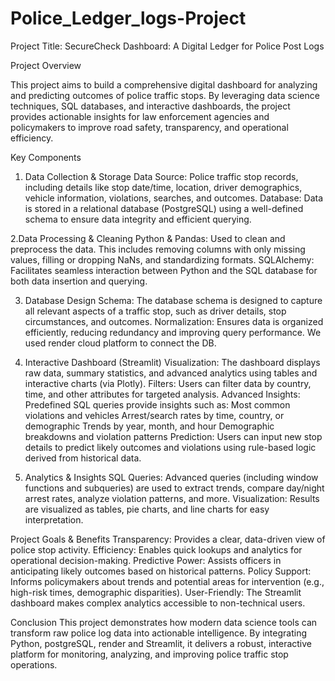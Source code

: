 # Police_Ledger_logs-Project
Project Title:
SecureCheck Dashboard: A Digital Ledger for Police Post Logs

Project Overview

This project aims to build a comprehensive digital dashboard for analyzing and predicting outcomes of police traffic stops. By leveraging data science techniques, SQL databases, and interactive dashboards, the project provides actionable insights for law enforcement agencies and policymakers to improve road safety, transparency, and operational efficiency.

Key Components

1. Data Collection & Storage
Data Source: Police traffic stop records, including details like stop date/time, location, driver demographics, vehicle information, violations, searches, and outcomes.
Database: Data is stored in a relational database (PostgreSQL) using a well-defined schema to ensure data integrity and efficient querying.

2.Data Processing & Cleaning
Python & Pandas: Used to clean and preprocess the data. This includes removing columns with only missing values, filling or dropping NaNs, and standardizing formats.
SQLAlchemy: Facilitates seamless interaction between Python and the SQL database for both data insertion and querying.

3. Database Design
Schema: The database schema is designed to capture all relevant aspects of a traffic stop, such as driver details, stop circumstances, and outcomes.
Normalization: Ensures data is organized efficiently, reducing redundancy and improving query performance.
We used render cloud platform to connect the DB.

5. Interactive Dashboard (Streamlit)
Visualization: The dashboard displays raw data, summary statistics, and advanced analytics using tables and interactive charts (via Plotly).
Filters: Users can filter data by country, time, and other attributes for targeted analysis.
Advanced Insights: Predefined SQL queries provide insights such as:
Most common violations and vehicles
Arrest/search rates by time, country, or demographic
Trends by year, month, and hour
Demographic breakdowns and violation patterns
Prediction: Users can input new stop details to predict likely outcomes and violations using rule-based logic derived from historical data.

8. Analytics & Insights
SQL Queries: Advanced queries (including window functions and subqueries) are used to extract trends, compare day/night arrest rates, analyze violation patterns, and more.
Visualization: Results are visualized as tables, pie charts, and line charts for easy interpretation.

Project Goals & Benefits
Transparency: Provides a clear, data-driven view of police stop activity.
Efficiency: Enables quick lookups and analytics for operational decision-making.
Predictive Power: Assists officers in anticipating likely outcomes based on historical patterns.
Policy Support: Informs policymakers about trends and potential areas for intervention (e.g., high-risk times, demographic disparities).
User-Friendly: The Streamlit dashboard makes complex analytics accessible to non-technical users.

Conclusion
This project demonstrates how modern data science tools can transform raw police log data into actionable intelligence. By integrating Python, postgreSQL, render and Streamlit, it delivers a robust, interactive platform for monitoring, analyzing, and improving police traffic stop operations.
 

